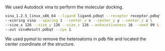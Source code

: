 We used Autodock vina to perform the molecular docking.

```bash
vina_1.2.5_linux_x86_64 --ligand ligand.pdbqt --receptor receptor.pdbqt \
--scoring vina --spacing 1 --center_x x --center_y y --center_z z \
--size_x 126 --size_y 126 --size_z 126 --exhaustiveness 16 --seed 99 \
--out vinaResult.pdbqt --cpu 1
```

We used pymol to remove the heteroatoms in pdb file and located the center coordinate of the structure.
